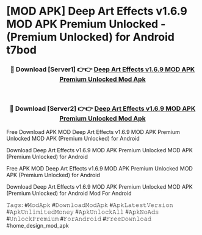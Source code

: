 # [MOD APK] Deep Art Effects v1.6.9 MOD APK Premium Unlocked - (Premium Unlocked) for Android t7bod



<div align="center">
<h3>🔴 Download [Server1] 👉👉 <a href="https://momento.my/?title=Deep_Art_Effects_v1.6.9_MOD_APK_Premium_Unlocked">Deep Art Effects v1.6.9 MOD APK Premium Unlocked Mod Apk</a></h3><br>

<h3>🔴 Download [Server2] 👉👉 <a href="https://momento.my/?title=Deep_Art_Effects_v1.6.9_MOD_APK_Premium_Unlocked">Deep Art Effects v1.6.9 MOD APK Premium Unlocked Mod Apk</a></h3>
</div>



Free Download APK MOD Deep Art Effects v1.6.9 MOD APK Premium Unlocked MOD APK (Premium Unlocked) for Android

Download Deep Art Effects v1.6.9 MOD APK Premium Unlocked MOD APK (Premium Unlocked) for Android

Free APK MOD Deep Art Effects v1.6.9 MOD APK Premium Unlocked MOD APK (Premium Unlocked) for Android

Download Deep Art Effects v1.6.9 MOD APK Premium Unlocked MOD APK (Premium Unlocked) for Android Mod For Android

𝚃𝚊𝚐𝚜: #𝙼𝚘𝚍𝙰𝚙𝚔 #𝙳𝚘𝚠𝚗𝚕𝚘𝚊𝚍𝙼𝚘𝚍𝙰𝚙𝚔 #𝙰𝚙𝚔𝙻𝚊𝚝𝚎𝚜𝚝𝚅𝚎𝚛𝚜𝚒𝚘𝚗 #𝙰𝚙𝚔𝚄𝚗𝚕𝚒𝚖𝚒𝚝𝚎𝚍𝙼𝚘𝚗𝚎𝚢 #𝙰𝚙𝚔𝚄𝚗𝚕𝚘𝚌𝚔𝙰𝚕𝚕 #𝙰𝚙𝚔𝙽𝚘𝙰𝚍𝚜 #𝚄𝚗𝚕𝚘𝚌𝚔𝙿𝚛𝚎𝚖𝚒𝚞𝚖 #𝙵𝚘𝚛𝙰𝚗𝚍𝚛𝚘𝚒𝚍 #𝙵𝚛𝚎𝚎𝙳𝚘𝚠𝚗𝚕𝚘𝚊𝚍 #home_design_mod_apk
